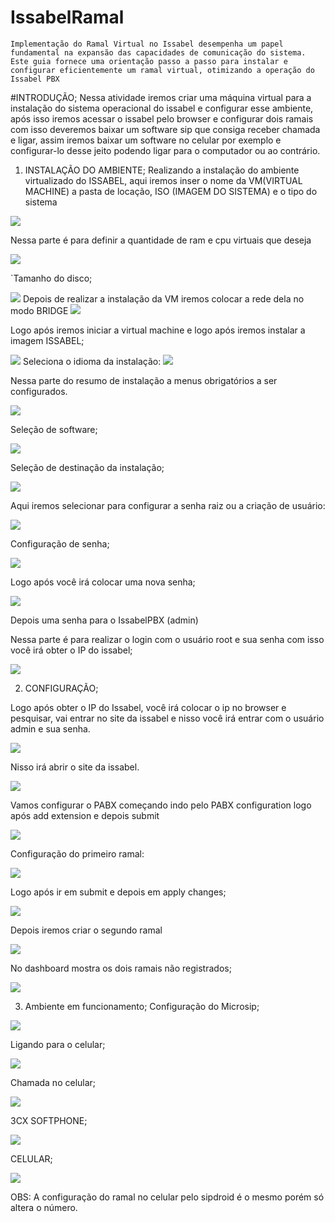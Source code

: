 # IssabelRamal
    Implementação do Ramal Virtual no Issabel desempenha um papel fundamental na expansão das capacidades de comunicação do sistema.
    Este guia fornece uma orientação passo a passo para instalar e configurar eficientemente um ramal virtual, otimizando a operação do Issabel PBX


#INTRODUÇÃO; 
Nessa atividade iremos criar uma máquina virtual para a instalação do 
sistema operacional do issabel e configurar esse ambiente, após isso iremos 
acessar o issabel pelo browser e configurar dois ramais com isso deveremos baixar 
um software sip que consiga receber chamada e ligar, assim iremos baixar um 
software no celular por exemplo e configurar-lo desse jeito podendo ligar para o 
computador ou ao contrário.

1. INSTALAÇÃO DO AMBIENTE;
Realizando a instalação do ambiente virtualizado do ISSABEL, aqui iremos inser o 
nome da VM(VIRTUAL MACHINE) a pasta de locação, ISO (IMAGEM DO 
SISTEMA) e o tipo do sistema

<img src="ISSABEL/image1.png"/>

Nessa parte é para definir a quantidade de ram e cpu virtuais que deseja

<img src="ISSABEL/image2.png"/>

`Tamanho do disco;

<img src="ISSABEL/image3.png"/>
Depois de realizar a instalação da VM iremos colocar a rede dela no modo BRIDGE

<img src="ISSABEL/image4.png"/>

Logo após iremos iniciar a virtual machine e logo após iremos instalar a imagem 
ISSABEL;

<img src="ISSABEL/image5.png"/>
Seleciona o idioma da instalação:
<img src="ISSABEL/image6.png"/>

Nessa parte do resumo de instalação a menus obrigatórios a ser configurados.

<img src="ISSABEL/image7.png"/>

Seleção de software;


<img src="ISSABEL/image8.png"/>

Seleção de destinação da instalação;

<img src="ISSABEL/image9.png"/>

Aqui iremos selecionar para configurar a senha raiz ou a criação de usuário:

<img src="ISSABEL/image10.png"/>

Configuração de senha;


<img src="ISSABEL/image11.png"/>

Logo após você irá colocar uma nova senha;

<img src="ISSABEL/image12.png"/>

Depois uma senha para o IssabelPBX (admin)

Nessa parte é para realizar o login com o usuário root e sua senha com isso você irá 
obter o IP do issabel;

<img src="ISSABEL/image13.png"/>

2. CONFIGURAÇÃO;

Logo após obter o IP do Issabel, você irá colocar o ip no browser e pesquisar, vai 
entrar no site da issabel e nisso você irá entrar com o usuário admin e sua senha.

<img src="ISSABEL/image14.png"/>

Nisso irá abrir o site da issabel.


<img src="ISSABEL/image15.png"/>

Vamos configurar o PABX começando indo pelo PABX configuration logo após add 
extension e depois submit

<img src="ISSABEL/image16.png"/>

Configuração do primeiro ramal:

<img src="ISSABEL/image17.png"/>

Logo após ir em submit e depois em apply changes;


<img src="ISSABEL/image18.png"/>

Depois iremos criar o segundo ramal

<img src="ISSABEL/image19.png"/>

No dashboard mostra os dois ramais não registrados;


<img src="ISSABEL/image20.png"/>

3. Ambiente em funcionamento;
Configuração do Microsip;

<img src="ISSABEL/image21.png"/>

Ligando para o celular;

<img src="ISSABEL/image22.png"/>

Chamada no celular;


<img src="ISSABEL/image23.png"/>


3CX SOFTPHONE;

<img src="ISSABEL/image24.png"/>

CELULAR;

<img src="ISSABEL/image25.png"/>


OBS: A configuração do ramal no celular pelo sipdroid é o mesmo porém só altera o número. 


